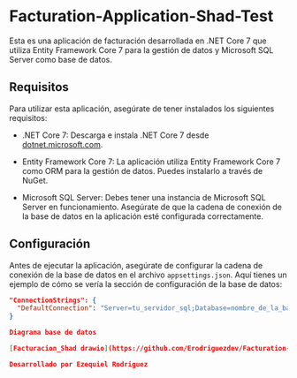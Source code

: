 # Facturation-Application-Shad-Test

Esta es una aplicación de facturación desarrollada en .NET Core 7 que utiliza Entity Framework Core 7 para la gestión de datos y Microsoft SQL Server como base de datos.

## Requisitos

Para utilizar esta aplicación, asegúrate de tener instalados los siguientes requisitos:

- .NET Core 7: Descarga e instala .NET Core 7 desde [dotnet.microsoft.com](https://dotnet.microsoft.com/download/dotnet/7.0).

- Entity Framework Core 7: La aplicación utiliza Entity Framework Core 7 como ORM para la gestión de datos. Puedes instalarlo a través de NuGet.

- Microsoft SQL Server: Debes tener una instancia de Microsoft SQL Server en funcionamiento. Asegúrate de que la cadena de conexión de la base de datos en la aplicación esté configurada correctamente.

## Configuración

Antes de ejecutar la aplicación, asegúrate de configurar la cadena de conexión de la base de datos en el archivo `appsettings.json`. Aquí tienes un ejemplo de cómo se vería la sección de configuración de la base de datos:

```json
"ConnectionStrings": {
  "DefaultConnection": "Server=tu_servidor_sql;Database=nombre_de_la_base_de_datos;User Id=usuario;Password=contraseña;"
}

Diagrama base de datos

[Facturacion_Shad drawio](https://github.com/Erodriguezdev/Facturation-Application-Shad-Test/assets/61694328/1b4e9306-eafd-4e3e-966c-1b9d6ceab877)

Desarrollado por Ezequiel Rodriguez
